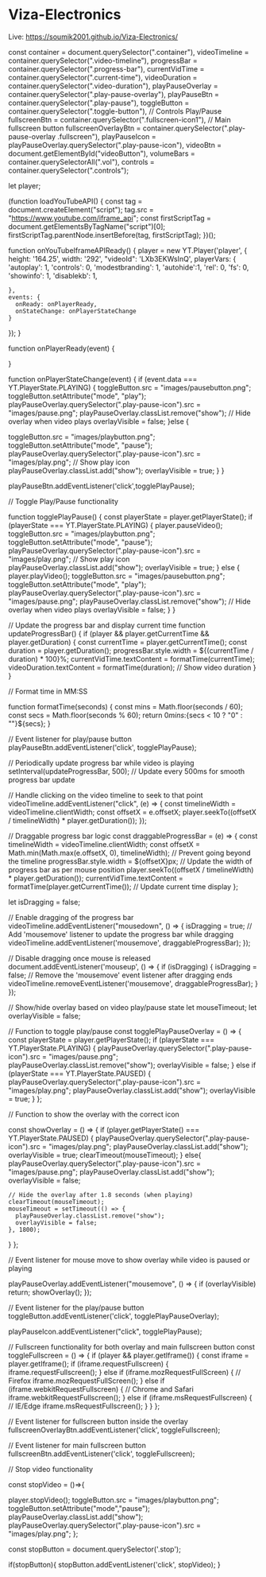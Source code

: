 # Viza-Electronics

Live: https://soumik2001.github.io/Viza-Electronics/

const container = document.querySelector(".container"),
  videoTimeline = container.querySelector(".video-timeline"),
  progressBar = container.querySelector(".progress-bar"),
  currentVidTime = container.querySelector(".current-time"),
  videoDuration = container.querySelector(".video-duration"),
  playPauseOverlay = container.querySelector(".play-pause-overlay"),
  playPauseBtn = container.querySelector(".play-pause"),
  toggleButton = container.querySelector(".toggle-button"), // Controls Play/Pause
  fullscreenBtn = container.querySelector(".fullscreen-icon1"), // Main fullscreen button
  fullscreenOverlayBtn = container.querySelector(".play-pause-overlay .fullscreen"),
  playPauseIcon = playPauseOverlay.querySelector(".play-pause-icon"),
  videoBtn = document.getElementById("videoButton"),
  volumeBars = container.querySelectorAll(".vol"),
controls = container.querySelector(".controls");

let player;


(function loadYouTubeAPI() {
  const tag = document.createElement("script");
  tag.src = "https://www.youtube.com/iframe_api";
  const firstScriptTag = document.getElementsByTagName("script")[0];
  firstScriptTag.parentNode.insertBefore(tag, firstScriptTag);
})();

function onYouTubeIframeAPIReady() {
  player = new YT.Player('player', {
    height: '164.25',
    width: '292',
    "videoId": 'LXb3EKWsInQ', 
      playerVars: {
'autoplay': 1,
 'controls': 0, 
       'modestbranding': 1,
'autohide':1,
      'rel': 0,
      'fs': 0,
      'showinfo': 1,
      'disablekb': 1,
       
    },
    events: {
      onReady: onPlayerReady,
      onStateChange: onPlayerStateChange
    }
  });
}









function onPlayerReady(event) {

}

function onPlayerStateChange(event) {
  if (event.data === YT.PlayerState.PLAYING) {
toggleButton.src = "images/pausebutton.png";
    toggleButton.setAttribute("mode", "play");
playPauseOverlay.querySelector(".play-pause-icon").src = "images/pause.png";
    playPauseOverlay.classList.remove("show"); // Hide overlay when video plays
    overlayVisible = false;
  }else {

toggleButton.src = "images/playbutton.png";
    toggleButton.setAttribute("mode", "pause");
    playPauseOverlay.querySelector(".play-pause-icon").src = "images/play.png"; // Show play icon
    playPauseOverlay.classList.add("show"); 
    overlayVisible = true; 
}
}


playPauseBtn.addEventListener('click',togglePlayPause);

// Toggle Play/Pause functionality


function togglePlayPause() {
  const playerState = player.getPlayerState();
  if (playerState === YT.PlayerState.PLAYING) {
    player.pauseVideo();
    toggleButton.src = "images/playbutton.png";
    toggleButton.setAttribute("mode", "pause");
    playPauseOverlay.querySelector(".play-pause-icon").src = "images/play.png"; // Show play icon
    playPauseOverlay.classList.add("show"); 
    overlayVisible = true; 
  } else {
    player.playVideo();
    toggleButton.src = "images/pausebutton.png";
    toggleButton.setAttribute("mode", "play");
playPauseOverlay.querySelector(".play-pause-icon").src = "images/pause.png";
    playPauseOverlay.classList.remove("show"); // Hide overlay when video plays
    overlayVisible = false;
  }
}





// Update the progress bar and display current time
function updateProgressBar() {
  if (player && player.getCurrentTime && player.getDuration) {
    const currentTime = player.getCurrentTime();
    const duration = player.getDuration();
    progressBar.style.width = ${(currentTime / duration) * 100}%;
    currentVidTime.textContent = formatTime(currentTime);
    videoDuration.textContent = formatTime(duration); // Show video duration
  }
}

// Format time in MM:SS

function formatTime(seconds) {
  const mins = Math.floor(seconds / 60);
  const secs = Math.floor(seconds % 60);
  return 0${mins}:${secs < 10 ? "0" : ""}${secs};
}



// Event listener for play/pause button
playPauseBtn.addEventListener('click', togglePlayPause);

// Periodically update progress bar while video is playing
setInterval(updateProgressBar, 500); // Update every 500ms for smooth progress bar update

// Handle clicking on the video timeline to seek to that point
videoTimeline.addEventListener("click", (e) => {
  const timelineWidth = videoTimeline.clientWidth;
  const offsetX = e.offsetX;
  player.seekTo((offsetX / timelineWidth) * player.getDuration());
});

// Draggable progress bar logic
const draggableProgressBar = (e) => {
  const timelineWidth = videoTimeline.clientWidth;
  const offsetX = Math.min(Math.max(e.offsetX, 0), timelineWidth); // Prevent going beyond the timeline
  progressBar.style.width = ${offsetX}px; // Update the width of progress bar as per mouse position
  player.seekTo((offsetX / timelineWidth) * player.getDuration());
  currentVidTime.textContent = formatTime(player.getCurrentTime()); // Update current time display
};

let isDragging = false;

// Enable dragging of the progress bar
videoTimeline.addEventListener("mousedown", () => {
  isDragging = true;
  // Add 'mousemove' listener to update the progress bar while dragging
  videoTimeline.addEventListener('mousemove', draggableProgressBar);
});

// Disable dragging once mouse is released
document.addEventListener('mouseup', () => {
  if (isDragging) {
    isDragging = false;
    // Remove the 'mousemove' event listener after dragging ends
    videoTimeline.removeEventListener('mousemove', draggableProgressBar);
  }
});

// Show/hide overlay based on video play/pause state
let mouseTimeout;
let overlayVisible = false;

// Function to toggle play/pause
const togglePlayPauseOverlay = () => {
  const playerState = player.getPlayerState();
  if (playerState === YT.PlayerState.PLAYING) {
    playPauseOverlay.querySelector(".play-pause-icon").src = "images/pause.png";
    playPauseOverlay.classList.remove("show");
    overlayVisible = false;
  } else if (playerState === YT.PlayerState.PAUSED)  {
    playPauseOverlay.querySelector(".play-pause-icon").src = "images/play.png";
    playPauseOverlay.classList.add("show");
    overlayVisible = true;
  }
};

// Function to show the overlay with the correct icon

const showOverlay = () => {
  if (player.getPlayerState() === YT.PlayerState.PAUSED) {
    playPauseOverlay.querySelector(".play-pause-icon").src = "images/play.png";
    playPauseOverlay.classList.add("show");
    overlayVisible = true;
    clearTimeout(mouseTimeout);
  } else{
    playPauseOverlay.querySelector(".play-pause-icon").src = "images/pause.png";
    playPauseOverlay.classList.add("show");
    overlayVisible = false;

    // Hide the overlay after 1.8 seconds (when playing)
    clearTimeout(mouseTimeout);
    mouseTimeout = setTimeout(() => {
      playPauseOverlay.classList.remove("show");
      overlayVisible = false;
    }, 1800);
  }
};

// Event listener for mouse move to show overlay while video is paused or playing

playPauseOverlay.addEventListener("mousemove", () => {
  if (overlayVisible) return; 
  showOverlay();
});

// Event listener for the play/pause button
toggleButton.addEventListener('click', togglePlayPauseOverlay);






playPauseIcon.addEventListener("click", togglePlayPause);













// Fullscreen functionality for both overlay and main fullscreen button
const toggleFullscreen = () => {
  if (player && player.getIframe()) {
    const iframe = player.getIframe();
    if (iframe.requestFullscreen) {
      iframe.requestFullscreen();
    } else if (iframe.mozRequestFullScreen) { // Firefox
      iframe.mozRequestFullScreen();
    } else if (iframe.webkitRequestFullscreen) { // Chrome and Safari
      iframe.webkitRequestFullscreen();
    } else if (iframe.msRequestFullscreen) { // IE/Edge
      iframe.msRequestFullscreen();
    }
  }
};

// Event listener for fullscreen button inside the overlay
fullscreenOverlayBtn.addEventListener('click', toggleFullscreen);

// Event listener for main fullscreen button
fullscreenBtn.addEventListener('click', toggleFullscreen);





// Stop video functionality

const stopVideo = ()=>{

player.stopVideo();
toggleButton.src = "images/playbutton.png";
toggleButton.setAttribute("mode","pause");
playPauseOverlay.classList.add("show");
  playPauseOverlay.querySelector(".play-pause-icon").src = "images/play.png"; 
};


const stopButton = document.querySelector('.stop');

if(stopButton){
stopButton.addEventListener('click', stopVideo);
}
